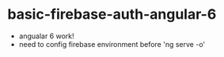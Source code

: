 # basic-firebase-auth-angular-6
- angualar 6 work!
- need to config firebase environment before 'ng serve -o'
